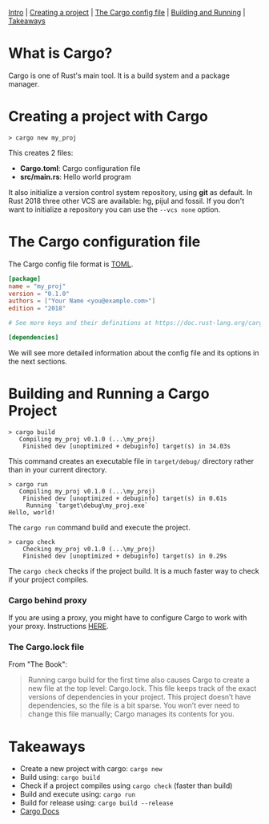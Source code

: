
[Intro](#what-is-cargo) | [Creating a project](#creating-a-project-with-cargo) | [The Cargo config file](#the-cargo-configuration-file) | [Building and Running](#building-and-running-a-cargo-project) | [Takeaways](#takeaways)

# What is Cargo?

Cargo is one of Rust's main tool. It is a build system and a package manager.

# Creating a project with Cargo

```
> cargo new my_proj
```
This creates 2 files:
 -  **Cargo.toml**: Cargo configuration file
 -  **src/main.rs**: Hello world program
  
It also initialize a version control system repository, using **git** as default. In Rust 2018 three other VCS are available: hg, pijul and fossil.
If you don't want to initialize a repository you can use the `--vcs none` option.

# The Cargo configuration file

The Cargo config file format is [TOML](https://github.com/toml-lang/toml).

```toml
[package]
name = "my_proj"
version = "0.1.0"
authors = ["Your Name <you@example.com>"]
edition = "2018"

# See more keys and their definitions at https://doc.rust-lang.org/cargo/reference/manifest.html

[dependencies]
```

We will see more detailed information about the config file and its options in the next sections.

# Building and Running a Cargo Project

```
> cargo build
   Compiling my_proj v0.1.0 (...\my_proj)
    Finished dev [unoptimized + debuginfo] target(s) in 34.03s
```

This command creates an executable file in `target/debug/` directory rather than in your current directory.

```
> cargo run
   Compiling my_proj v0.1.0 (...\my_proj)
    Finished dev [unoptimized + debuginfo] target(s) in 0.61s
     Running `target\debug\my_proj.exe`
Hello, world!
```

The `cargo run` command build and execute the project.

```
> cargo check
    Checking my_proj v0.1.0 (...\my_proj)
    Finished dev [unoptimized + debuginfo] target(s) in 0.29s
```

The `cargo check` checks if the project build. It is a much faster way to check if your project compiles.

### Cargo behind proxy

If you are using a proxy, you might have to configure Cargo to work with your proxy. Instructions [HERE](cargo_proxy).

### The Cargo.lock file

From "The Book":
> Running cargo build for the first time also causes Cargo to create a new file at the top level: Cargo.lock. This file keeps track of the exact versions of dependencies in your project. This project doesn’t have dependencies, so the file is a bit sparse. You won’t ever need to change this file manually; Cargo manages its contents for you.

# Takeaways
 - Create a new project with cargo: `cargo new`
 - Build using: `cargo build`
 - Check if a project compiles using `cargo check` (faster than build)
 - Build and execute using: `cargo run`
 - Build for release using: `cargo build --release`
 - [Cargo Docs](https://doc.rust-lang.org/cargo/)

